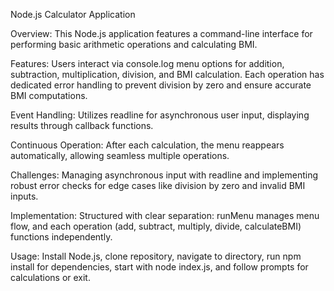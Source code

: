 Node.js Calculator Application

Overview: This Node.js application features a command-line interface for performing basic arithmetic operations and calculating BMI.

Features: Users interact via console.log menu options for addition, subtraction, multiplication, division, and BMI calculation.
Each operation has dedicated error handling to prevent division by zero and ensure accurate BMI computations.

Event Handling: Utilizes readline for asynchronous user input, displaying results through callback functions.

Continuous Operation: After each calculation, the menu reappears automatically, allowing seamless multiple operations.

Challenges: Managing asynchronous input with readline and implementing robust error checks for edge cases like division by zero and invalid BMI inputs.

Implementation: Structured with clear separation: runMenu manages menu flow, and each operation (add, subtract, multiply, divide, calculateBMI) functions independently.

Usage: Install Node.js, clone repository, navigate to directory, run npm install for dependencies, start with node index.js, and follow prompts for calculations or exit.
